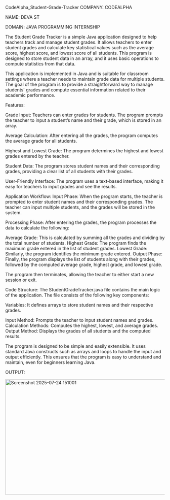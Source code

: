 CodeAlpha_Student-Grade-Tracker COMPANY: CODEALPHA

NAME: DEVA ST

DOMAIN: JAVA PROGRAMMING INTERNSHIP

The Student Grade Tracker is a simple Java application designed to help teachers track and manage student grades. It allows teachers to enter student grades and calculate key statistical values such as the average score, highest score, and lowest score of all students. This program is designed to store student data in an array, and it uses basic operations to compute statistics from that data.

This application is implemented in Java and is suitable for classroom settings where a teacher needs to maintain grade data for multiple students. The goal of the program is to provide a straightforward way to manage students' grades and compute essential information related to their academic performance.

Features:

Grade Input: Teachers can enter grades for students. The program prompts the teacher to input a student’s name and their grade, which is stored in an array.

Average Calculation: After entering all the grades, the program computes the average grade for all students.

Highest and Lowest Grade: The program determines the highest and lowest grades entered by the teacher.

Student Data: The program stores student names and their corresponding grades, providing a clear list of all students with their grades.

User-Friendly Interface: The program uses a text-based interface, making it easy for teachers to input grades and see the results.

Application Workflow: Input Phase: When the program starts, the teacher is prompted to enter student names and their corresponding grades. The teacher can input multiple students, and the grades will be stored in the system.

Processing Phase: After entering the grades, the program processes the data to calculate the following:

Average Grade: This is calculated by summing all the grades and dividing by the total number of students. Highest Grade: The program finds the maximum grade entered in the list of student grades. Lowest Grade: Similarly, the program identifies the minimum grade entered. Output Phase: Finally, the program displays the list of students along with their grades, followed by the computed average grade, highest grade, and lowest grade.

The program then terminates, allowing the teacher to either start a new session or exit.

Code Structure: The StudentGradeTracker.java file contains the main logic of the application. The file consists of the following key components:

Variables: It defines arrays to store student names and their respective grades.

Input Method: Prompts the teacher to input student names and grades. Calculation Methods: Computes the highest, lowest, and average grades. Output Method: Displays the grades of all students and the computed results.

The program is designed to be simple and easily extensible. It uses standard Java constructs such as arrays and loops to handle the input and output efficiently. This ensures that the program is easy to understand and maintain, even for beginners learning Java.

OUTPUT:


<img width="692" height="364" alt="Screenshot 2025-07-24 151001" src="https://github.com/user-attachments/assets/d7390e78-74c1-42a3-ab09-15add489ee42" />
